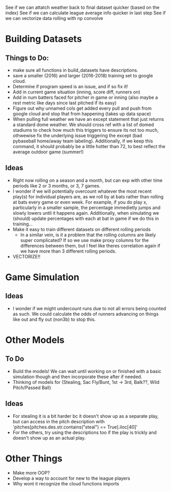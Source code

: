 See if we can attatch weather back to final dataset quicker (based on the index)
See if we can calculate league average info quicker in last step
See if we can vectorize data rolling with np convolve





# Building Datasets
## Things to Do:
- make sure all functions in build_datasets have descriptions.
- save a smaller (2016) and larger (2016-2018) training set to google cloud.
- Determine if program speed is an issue, and if so fix it!
- Add in current game situation (inning, score diff, runners on)
- Add in num batters faced for pitcher in game or inning (also maybe a rest metric like days since last pitched if its easy)
- Figure out why unnamed cols get added every pull and push from google cloud and stop that from happening (takes up data space)
- When pulling full weather we have an except statement that just returns a standard dome weather. We should cross ref with a list of domed stadiums to check how much this triggers to ensure its not too much, othwewise fix the underlying issue triggering the except (bad pybaseball home/away team labeling). Additionally, if we keep this command, it should probably be a little hotter than 72, to best reflect the average outdoor game (summer!)
  
## Ideas
- Right now rolling on a season and a month, but can exp with other time periods like 2 or 3 months, or 3, 7 games.
- I wonder if we will potentially overcount whatever the most recent play(s) for individual players are, as we roll by at bats rather than rolling at bats every game or even week. For example, if you do play x, particularly in a smaller sample, the percentage immedietly jumps and slowly lowers until it happens again. Additionally, when simulating we (should) update percentages with each at bat in game if we do this in training... 
- Make it easy to train different datasets on different rolling periods
  - In a similar vein, is it a problem that the rolling columns are likely super complicated? If so we use make proxy columns for the differences between them, but I feel like theres correlation again if we have more than 3 different rolling periods.
- VECTORIZE!!

# Game Simulation

## Ideas
- I wonder if we might undercount runs due to not all errors being counted as such. We could calculate the odds of runners advancing on things like out and fly out (non3b) to stop this.

# Other Models 

## To Do
- Build the models! We can wait until working on or finished with a basic simulation though and then incorporate these after if needed.
- Thinking of models for (Stealing, Sac Fly/Bunt, 1st -> 3rd, Balk??, Wild Pitch/Passed Ball)

## Ideas
- For stealing it is a bit harder bc it doesn't show up as a separate play, but can access in the pitch description with 'pitches[pitches.des.str.contains("steal") == True].iloc[40]'
- For the others, try using the descriptions too if the play is trickly and doesn't show up as an actual play.

# Other Things
- Make more OOP?
- Develop a way to account for new to the league players
- Why wont it recognize the cloud functions imports